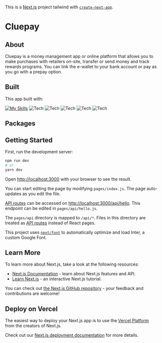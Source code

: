 This is a [Next.js](https://nextjs.org/) project tailwind with [`create-next-app`](https://github.com/vercel/next.js/tree/canary/packages/create-next-app).

# Cluepay
## About
Cluepay is a money management app or online platform that allows you to make purchases with retailers on-site, transfer or send money and track rewards programs. You can link the e-wallet to your bank account or pay as you go with a prepay option.

## Built
This app built with:

[![My Skills](https://skills.thijs.gg/icons?i=nextjs,postman&theme=light)](https://skills.thijs.gg)
![Tech](https://img.shields.io/badge/logo-javascript-blue?logo=javascript)
![Tech](https://img.shields.io/badge/logo-react-blue?logo=react)
![Tech](https://img.shields.io/badge/logo-tailwind-blue?logo=tailwind)
![Tech](https://img.shields.io/badge/logo-daisyiu-blue?logo=daisyui)
![Tech](https://img.shields.io/badge/logo-node-blue?logo=nodedotjs)
## Packages

## Getting Started

First, run the development server:

```bash
npm run dev
# or
yarn dev
```

Open [http://localhost:3000](http://localhost:3000) with your browser to see the result.

You can start editing the page by modifying `pages/index.js`. The page auto-updates as you edit the file.

[API routes](https://nextjs.org/docs/api-routes/introduction) can be accessed on [http://localhost:3000/api/hello](http://localhost:3000/api/hello). This endpoint can be edited in `pages/api/hello.js`.

The `pages/api` directory is mapped to `/api/*`. Files in this directory are treated as [API routes](https://nextjs.org/docs/api-routes/introduction) instead of React pages.

This project uses [`next/font`](https://nextjs.org/docs/basic-features/font-optimization) to automatically optimize and load Inter, a custom Google Font.

## Learn More

To learn more about Next.js, take a look at the following resources:

- [Next.js Documentation](https://nextjs.org/docs) - learn about Next.js features and API.
- [Learn Next.js](https://nextjs.org/learn) - an interactive Next.js tutorial.

You can check out [the Next.js GitHub repository](https://github.com/vercel/next.js/) - your feedback and contributions are welcome!

## Deploy on Vercel

The easiest way to deploy your Next.js app is to use the [Vercel Platform](https://vercel.com/new?utm_medium=default-template&filter=next.js&utm_source=create-next-app&utm_campaign=create-next-app-readme) from the creators of Next.js.

Check out our [Next.js deployment documentation](https://nextjs.org/docs/deployment) for more details.
